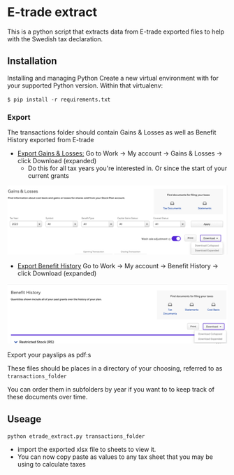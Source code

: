 # E-trade extract
This is a python script that extracts data from E-trade exported files to help with the Swedish tax declaration.


## Installation

Installing and managing Python
Create a new virtual environment with for your supported Python version. Within that virtualenv:

`$ pip install -r requirements.txt
`


### Export
The transactions folder should contain Gains & Losses as well as Benefit History exported from E-trade

* [Export Gains & Losses:](https://us.etrade.com/etx/sp/stockplan#/myAccount/gainsLosses) Go to Work -> My account -> Gains & Losses -> click Download (expanded)
  * Do this for all tax years you're interested in. Or since the start of your current grants

<img src="img/export_gains_losses.png">

* [Export Benefit History](https://us.etrade.com/etx/sp/stockplan#/myAccount/benefitHistory) Go to Work -> My account -> Benefit History -> click Download (expanded)
 
<img src="img/export_benefit_history.png">

Export your payslips as pdf:s

These files should be places in a directory of your choosing, referred to as `transactions_folder`

You can order them in subfolders by year if you want to to keep track of these documents over time. 

 ## Useage
`python etrade_extract.py transactions_folder`

* import the exported xlsx file to sheets to view it. 
* You can now copy paste as values to any tax sheet that you may be using to calculate taxes